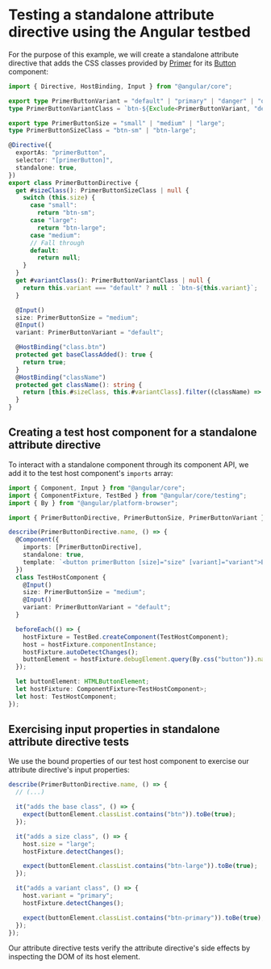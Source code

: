 # Testing a standalone attribute directive using the Angular testbed

For the purpose of this example, we will create a standalone attribute directive
that adds the CSS classes provided by [Primer](https://primer.style/) for its
[Button](https://primer.style/css/components/buttons) component:

```typescript {12} title="primer-button.directive.ts"
import { Directive, HostBinding, Input } from "@angular/core";

export type PrimerButtonVariant = "default" | "primary" | "danger" | "outline" | "invisible";
type PrimerButtonVariantClass = `btn-${Exclude<PrimerButtonVariant, "default">}`;

export type PrimerButtonSize = "small" | "medium" | "large";
type PrimerButtonSizeClass = "btn-sm" | "btn-large";

@Directive({
  exportAs: "primerButton",
  selector: "[primerButton]",
  standalone: true,
})
export class PrimerButtonDirective {
  get #sizeClass(): PrimerButtonSizeClass | null {
    switch (this.size) {
      case "small":
        return "btn-sm";
      case "large":
        return "btn-large";
      case "medium":
      // Fall through
      default:
        return null;
    }
  }
  get #variantClass(): PrimerButtonVariantClass | null {
    return this.variant === "default" ? null : `btn-${this.variant}`;
  }

  @Input()
  size: PrimerButtonSize = "medium";
  @Input()
  variant: PrimerButtonVariant = "default";

  @HostBinding("class.btn")
  protected get baseClassAdded(): true {
    return true;
  }
  @HostBinding("className")
  protected get className(): string {
    return [this.#sizeClass, this.#variantClass].filter((className) => className !== null).join("");
  }
}
```

## Creating a test host component for a standalone attribute directive

To interact with a standalone component through its component API, we add it to the test host component's `imports` array:

```typescript {5,9,11} title="primer-button.directive.spec.ts"
import { Component, Input } from "@angular/core";
import { ComponentFixture, TestBed } from "@angular/core/testing";
import { By } from "@angular/platform-browser";

import { PrimerButtonDirective, PrimerButtonSize, PrimerButtonVariant } from "./primer-button.directive";

describe(PrimerButtonDirective.name, () => {
  @Component({
    imports: [PrimerButtonDirective],
    standalone: true,
    template: `<button primerButton [size]="size" [variant]="variant">Button</button>`,
  })
  class TestHostComponent {
    @Input()
    size: PrimerButtonSize = "medium";
    @Input()
    variant: PrimerButtonVariant = "default";
  }

  beforeEach(() => {
    hostFixture = TestBed.createComponent(TestHostComponent);
    host = hostFixture.componentInstance;
    hostFixture.autoDetectChanges();
    buttonElement = hostFixture.debugElement.query(By.css("button")).nativeElement;
  });

  let buttonElement: HTMLButtonElement;
  let hostFixture: ComponentFixture<TestHostComponent>;
  let host: TestHostComponent;
});
```

## Exercising input properties in standalone attribute directive tests

We use the bound properties of our test host component to exercise our attribute
directive's input properties:

```typescript {9-10,16-17} title="primer-button.directive.spec.ts"
describe(PrimerButtonDirective.name, () => {
  // (...)

  it("adds the base class", () => {
    expect(buttonElement.classList.contains("btn")).toBe(true);
  });

  it("adds a size class", () => {
    host.size = "large";
    hostFixture.detectChanges();

    expect(buttonElement.classList.contains("btn-large")).toBe(true);
  });

  it("adds a variant class", () => {
    host.variant = "primary";
    hostFixture.detectChanges();

    expect(buttonElement.classList.contains("btn-primary")).toBe(true);
  });
});
```

Our attribute directive tests verify the attribute directive's side effects by
inspecting the DOM of its host element.

